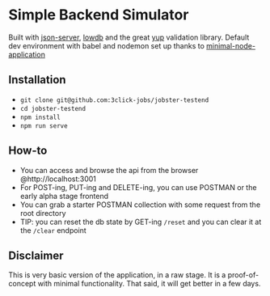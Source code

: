 # Simple Backend Simulator
  
Built with [json-server](https://github.com/typicode/json-server), [lowdb](https://github.com/typicode/lowdb) and the great [yup](https://github.com/jquense/yup) validation library. Default dev environment with babel and nodemon set up thanks to [minimal-node-application](https://github.com/rwieruch/minimal-node-application)
  
## Installation  
  
* `git clone git@github.com:3click-jobs/jobster-testend`
* `cd jobster-testend`
* `npm install`
* `npm run serve`

## How-to  
  
* You can access and browse the api from the browser @http://localhost:3001  
* For POST-ing, PUT-ing and DELETE-ing, you can use POSTMAN or the early alpha stage frontend  
* You can grab a starter POSTMAN collection with some request from the root directory  
* TIP: you can reset the db state by GET-ing `/reset` and you can clear it at the `/clear` endpoint   

## Disclaimer

This is very basic version of the application, in a raw stage. It is a proof-of-concept with minimal functionality. That said, it will get better in a few days.  